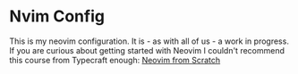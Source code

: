 # Nvim Config

This is my neovim configuration. It is - as with all of us - a work in progress. If you are curious about getting started with Neovim I couldn't recommend this course from Typecraft enough: [Neovim from Scratch](https://typecraft.dev/neovim-for-noobs/)



